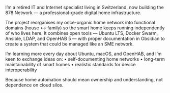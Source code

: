 I’m a retired IT and Internet specialist living in Switzerland, now building the 878 Network — a professional-grade digital home infrastructure.

The project reorganises my once-organic home network into functional domains (house ↔ family) so the smart home keeps running independently of who lives here.
It combines open tools — Ubuntu LTS, Docker Swarm, Ansible, LDAP, and OpenHAB 5 — with proper documentation in Obsidian to create a system that could be managed like an SME network.

I’m learning more every day about Ubuntu, macOS, and OpenHAB, and I’m keen to exchange ideas on:
	•	self-documenting home networks
	•	long-term maintainability of smart homes
	•	realistic standards for device interoperability

Because home automation should mean ownership and understanding, not dependence on cloud silos.
